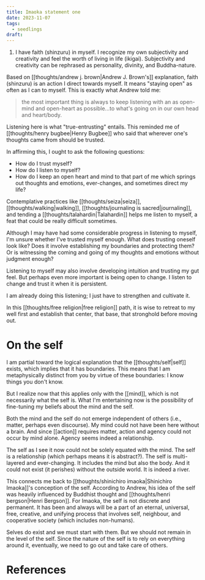 ```yaml
---
title: Imaoka statement one
date: 2023-11-07
tags:
  - seedlings
draft:
---
```

1. I have faith (shinzuru) in myself. I recognize my own subjectivity and creativity and feel the worth of living in life (ikigai). Subjectivity and creativity can be rephrased as personality, divinity, and Buddha-nature.

Based on [[thoughts/andrew j. brown|Andrew J. Brown's]] explanation, faith (shinzuru) is an action I direct towards myself. It means "staying open" as often as I can to myself. This is exactly what Andrew told me:

>the most important thing is always to keep listening with an as open-mind and open-heart as possible...to what's going on in our own head and heart/body.

Listening here is what "true-entrusting" entails. This reminded me of [[thoughts/henry bugbee|Henry Bugbee]] who said that wherever one's thoughts came from should be trusted.

In affirming this, I ought to ask the following questions:
- How do I trust myself?
- How do I listen to myself?
- How do I keep an open heart and mind to that part of me which springs out thoughts and emotions, ever-changes, and sometimes direct my life?

Contemplative practices like [[thoughts/seiza|seiza]], [[thoughts/walking|walking]], [[thoughts/journaling is sacred|journaling]], and tending a [[thoughts/talahardin|Talahardin]] helps me listen to myself, a feat that could be really difficult sometimes.

Although I may have had some considerable progress in listening to myself, I'm unsure whether I've trusted myself enough. What does trusting oneself look like? Does it involve establishing my boundaries and protecting them? Or is witnessing the coming and going of my thoughts and emotions without judgment enough?

Listening to myself may also involve developing intuition and trusting my gut feel. But perhaps even more important is being open to change. I listen to change and trust it when it is persistent.

I am already doing this listening; I just have to strengthen and cultivate it.

In this [[thoughts/free religion|free religion]] path, it is wise to retreat to my well first and establish that center, that base, that stronghold before moving out.

# On the self

I am partial toward the logical explanation that the [[thoughts/self|self]] exists, which implies that it has boundaries. This means that I am metaphysically distinct from you by virtue of these boundaries: I know things you don't know.

But I realize now that this applies only with the [[mind]], which is not necessarily what the self is. What I'm entertaining now is the possibility of fine-tuning my beliefs about the mind and the self.

Both the mind and the self do not emerge independent of others (i.e., matter, perhaps even discourse). My mind could not have been here without a brain. And since [[action]] requires matter, action and agency could not occur by mind alone. Agency seems indeed a relationship.

The self as I see it now could not be solely equated with the mind. The self is a relationship (which perhaps means it is abstract?). The self is multi-layered and ever-changing. It includes the mind but also the body. And it could not exist (it perishes) without the outside world. It is indeed a river.

This connects me back to [[thoughts/shinichiro imaoka|Shinichiro Imaoka]]'s conception of the self. According to Andrew, his idea of the self was heavily influenced by Buddhist thought and [[thoughts/henri bergson|Henri Bergson]]. For Imaoka, the self is not discrete and permanent. It has been and always will be a part of an eternal, universal, free, creative, and unifying process that involves self, neighbour, and cooperative society (which includes non-humans).

Selves do exist and we must start with them. But we should not remain in the level of the self. Since the nature of the self is to rely on everything around it, eventually, we need to go out and take care of others.

# References